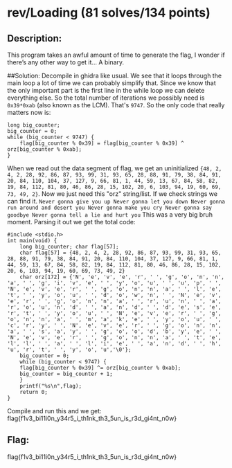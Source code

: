 # rev/Loading (81 solves/134 points)
## Description:
This program takes an awful amount of time to generate the flag, I wonder if there’s any other way to get it…
A binary.

##Solution:
Decompile in ghidra like usual. We see that it loops through the main loop a lot of time we can probably simplify that. Since we know that the only important part is the first line in the while loop we can delete everything else. So the total number of iterations we possibly need is `0x39*0xab` (also known as the LCM). That's `9747`. So the only code that really matters now is:
```
long big_counter;
big_counter = 0;
while (big_counter < 9747) { 
	flag[big_counter % 0x39] = flag[big_counter % 0x39] ^ orz[big_counter % 0xab];
}
```
When we read out the data segment of flag, we get an uninitialized `{48, 2, 4, 2, 28, 92, 86, 87, 93, 99, 31, 93, 65, 28, 88, 91, 79, 38, 84, 91, 20, 84, 110, 104, 37, 127, 9, 66, 81, 1, 44, 59, 13, 67, 84, 58, 82, 19, 84, 112, 81, 80, 46, 86, 28, 15, 102, 20, 6, 103, 94, 19, 60, 69, 73, 49, 2}`.
Now we just need this "orz" string/list. If we check strings we can find it.
`Never gonna give you up Never gonna let you down Never gonna run around and desert you Never gonna make you cry Never gonna say goodbye Never gonna tell a lie and hurt you`
This was a very big bruh moment.
Parsing it out we get the total code:
```
#include <stdio.h> 
int main(void) { 
	long big_counter; char flag[57];
	char flag[57] = {48, 2, 4, 2, 28, 92, 86, 87, 93, 99, 31, 93, 65, 28, 88, 91, 79, 38, 84, 91, 20, 84, 110, 104, 37, 127, 9, 66, 81, 1, 44, 59, 13, 67, 84, 58, 82, 19, 84, 112, 81, 80, 46, 86, 28, 15, 102, 20, 6, 103, 94, 19, 60, 69, 73, 49, 2}
	char orz[172] = {'N', 'e', 'v', 'e', 'r', ' ', 'g', 'o', 'n', 'n', 'a', ' ', 'g', 'i', 'v', 'e', ' ', 'y', 'o', 'u', ' ', 'u', 'p', ' ', 'N', 'e', 'v', 'e', 'r', ' ', 'g', 'o', 'n', 'n', 'a', ' ', 'l', 'e', 't', ' ', 'y', 'o', 'u', ' ', 'd', 'o', 'w', 'n', ' ', 'N', 'e', 'v', 'e', 'r', ' ', 'g', 'o', 'n', 'n', 'a', ' ', 'r', 'u', 'n', ' ', 'a', 'r', 'o', 'u', 'n', 'd', ' ', 'a', 'n', 'd', ' ', 'd', 'e', 's', 'e', 'r', 't', ' ', 'y', 'o', 'u', ' ', 'N', 'e', 'v', 'e', 'r', ' ', 'g', 'o', 'n', 'n', 'a', ' ', 'm', 'a', 'k', 'e', ' ', 'y', 'o', 'u', ' ', 'c', 'r', 'y', ' ', 'N', 'e', 'v', 'e', 'r', ' ', 'g', 'o', 'n', 'n', 'a', ' ', 's', 'a', 'y', ' ', 'g', 'o', 'o', 'd', 'b', 'y', 'e', ' ', 'N', 'e', 'v', 'e', 'r', ' ', 'g', 'o', 'n', 'n', 'a', ' ', 't', 'e', 'l', 'l', ' ', 'a', ' ', 'l', 'i', 'e', ' ', 'a', 'n', 'd', ' ', 'h', 'u', 'r', 't', ' ', 'y', 'o', 'u','\0'};
	big_counter = 0;
	while (big_counter < 9747) {
	flag[big_counter % 0x39] ^= orz[big_counter % 0xab];
	big_counter = big_counter + 1;
	} 
	printf("%s\n",flag);
	return 0;
}
```
Compile and run this and we get:
flag{f1v3_bi11i0n_y34r5_i_th1nk_th3_5un_is_r3d_gi4nt_n0w}

## Flag:
flag{f1v3_bi11i0n_y34r5_i_th1nk_th3_5un_is_r3d_gi4nt_n0w}